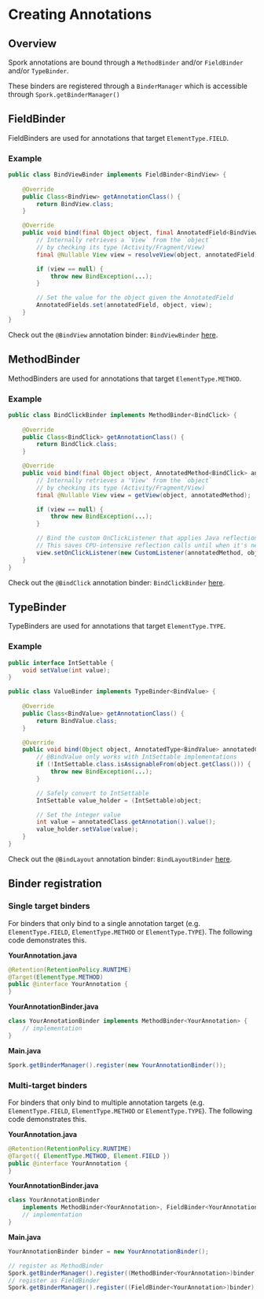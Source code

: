 # Creating Annotations

## Overview

Spork annotations are bound through a `MethodBinder` and/or `FieldBinder` and/or `TypeBinder`.

These binders are registered through a `BinderManager` which is accessible through `Spork.getBinderManager()`

## FieldBinder

FieldBinders are used for annotations that target `ElementType.FIELD`.

### Example
```java
public class BindViewBinder implements FieldBinder<BindView> {
	
	@Override
	public Class<BindView> getAnnotationClass() {
		return BindView.class;
	}

	@Override
	public void bind(final Object object, final AnnotatedField<BindView> annotatedField) {
		// Internally retrieves a `View` from the `object`
		// by checking its type (Activity/Fragment/View)
		final @Nullable View view = resolveView(object, annotatedField);

		if (view == null) {
			throw new BindException(...);
		}

		// Set the value for the object given the AnnotatedField
		AnnotatedFields.set(annotatedField, object, view);
	}
}
```

Check out the `@BindView` annotation binder: `BindViewBinder` [here](https://github.com/SporkLibrary/Spork-Android/blob/master/spork-android/src/main/java/io/github/sporklibrary/android/binders/BindViewBinder.java).

## MethodBinder

MethodBinders are used for annotations that target `ElementType.METHOD`.

### Example

```java
public class BindClickBinder implements MethodBinder<BindClick> {
	
	@Override
	public Class<BindClick> getAnnotationClass() {
		return BindClick.class;
	}

	@Override
	public void bind(final Object object, AnnotatedMethod<BindClick> annotatedMethod) {
		// Internally retrieves a 'View' from the `object`
		// by checking its type (Activity/Fragment/View)
		final @Nullable View view = getView(object, annotatedMethod);

		if (view == null) {
			throw new BindException(...);
		}

		// Bind the custom OnClickListener that applies Java reflection
		// This saves CPU-intensive reflection calls until when it's necessary
		view.setOnClickListener(new CustomListener(annotatedMethod, object));
	}
}
```

Check out the `@BindClick` annotation binder: `BindClickBinder` [here](https://github.com/SporkLibrary/Spork-Android/blob/master/spork-android/src/main/java/io/github/sporklibrary/android/binders/BindClickBinder.java).

## TypeBinder

TypeBinders are used for annotations that target `ElementType.TYPE`.

### Example

```java
public interface IntSettable {
	void setValue(int value);
}

public class ValueBinder implements TypeBinder<BindValue> {
	
	@Override
	public Class<BindValue> getAnnotationClass() {
		return BindValue.class;
	}

	@Override
	public void bind(Object object, AnnotatedType<BindValue> annotatedClass) {
		// @BindValue only works with IntSettable implementations
		if (!IntSettable.class.isAssignableFrom(object.getClass())) {
			throw new BindException(...);
		}

		// Safely convert to IntSettable
		IntSettable value_holder = (IntSettable)object;

		// Set the integer value
		int value = annotatedClass.getAnnotation().value();
		value_holder.setValue(value);
	}
}

```

Check out the `@BindLayout` annotation binder: `BindLayoutBinder` [here](https://github.com/SporkLibrary/Spork-Android/blob/master/spork-android/src/main/java/io/github/sporklibrary/android/binders/BindLayoutBinder.java).

## Binder registration

### Single target binders

For binders that only bind to a single annotation target (e.g. `ElementType.FIELD`, `ElementType.METHOD` or `ElementType.TYPE`). The following code demonstrates this.

**YourAnnotation.java**
```java
@Retention(RetentionPolicy.RUNTIME)
@Target(ElementType.METHOD)
public @interface YourAnnotation {
}
```

**YourAnnotationBinder.java**
```java
class YourAnnotationBinder implements MethodBinder<YourAnnotation> {
	// implementation
}
```

**Main.java**
```java
Spork.getBinderManager().register(new YourAnnotationBinder());
```

### Multi-target binders

For binders that only bind to multiple annotation targets (e.g. `ElementType.FIELD`, `ElementType.METHOD` or `ElementType.TYPE`). The following code demonstrates this.

**YourAnnotation.java**
```java
@Retention(RetentionPolicy.RUNTIME)
@Target({ ElementType.METHOD, Element.FIELD })
public @interface YourAnnotation {
}
```

**YourAnnotationBinder.java**
```java
class YourAnnotationBinder
	implements MethodBinder<YourAnnotation>, FieldBinder<YourAnnotation> {
	// implementation
}
```

**Main.java**
```java
YourAnnotationBinder binder = new YourAnnotationBinder();

// register as MethodBinder
Spork.getBinderManager().register((MethodBinder<YourAnnotation>)binder);
// register as FieldBinder
Spork.getBinderManager().register((FieldBinder<YourAnnotation>)binder);
```
